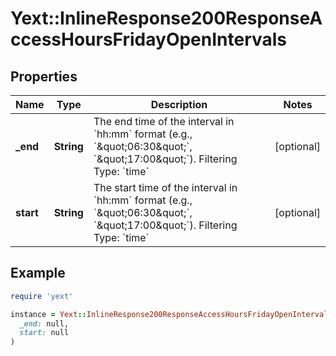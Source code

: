 # Yext::InlineResponse200ResponseAccessHoursFridayOpenIntervals

## Properties

| Name | Type | Description | Notes |
| ---- | ---- | ----------- | ----- |
| **_end** | **String** | The end time of the interval in &#x60;hh:mm&#x60; format (e.g., &#x60;\&quot;06:30\&quot;&#x60;, &#x60;\&quot;17:00\&quot;&#x60;).  Filtering Type: &#x60;time&#x60; | [optional] |
| **start** | **String** | The start time of the interval in &#x60;hh:mm&#x60; format (e.g., &#x60;\&quot;06:30\&quot;&#x60;, &#x60;\&quot;17:00\&quot;&#x60;).  Filtering Type: &#x60;time&#x60; | [optional] |

## Example

```ruby
require 'yext'

instance = Yext::InlineResponse200ResponseAccessHoursFridayOpenIntervals.new(
  _end: null,
  start: null
)
```

